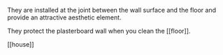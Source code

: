 They are installed at the joint between the wall surface and the floor and provide an attractive aesthetic element.

They protect the plasterboard wall when you clean the [[floor]].

[[house]]